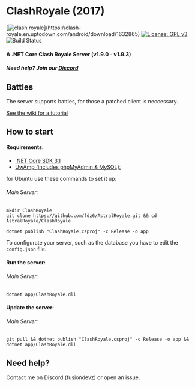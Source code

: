 # ClashRoyale (2017)
[![clash royale](https://img.shields.io/badge/Clash%20Royale-1.9.2-brightred.svg?style=flat")](https://clash-royale.en.uptodown.com/android/download/1632865)
[![License: GPL v3](https://img.shields.io/badge/License-GPLv3-blue.svg)](https://www.gnu.org/licenses/gpl-3.0)
![Build Status](https://action-badges.now.sh/retroroyale/ClashRoyale)

#### A .NET Core Clash Royale Server (v1.9.0 - v1.9.3)
##### Need help? Join our [Discord](https://discord.gg/8cHkNE6)

## Battles
The server supports battles, for those a patched client is neccessary.

[See the wiki for a tutorial](https://github.com/fdz6/ClashRoyale/wiki/Patch-for-battles)

## How to start

#### Requirements:
  - [.NET Core SDK 3.1](https://dotnet.microsoft.com/download/dotnet-core/3.1)
  - [UwAmp (includes phpMyAdmin & MySQL):](https://www.uwamp.com/en/?page=download)

for Ubuntu use these commands to set it up:

###### Main Server:
```
mkdir ClashRoyale
git clone https://github.com/fdz6/AstralRoyale.git && cd AstralRoyale/ClashRoyale

dotnet publish "ClashRoyale.csproj" -c Release -o app
```
To configurate your server, such as the database you have to edit the ```config.json``` file.

#### Run the server:

###### Main Server:
```dotnet app/ClashRoyale.dll```

#### Update the server:
###### Main Server:
```git pull && dotnet publish "ClashRoyale.csproj" -c Release -o app && dotnet app/ClashRoyale.dll```

## Need help?
Contact me on Discord (fusiondevz) or open an issue.
